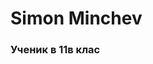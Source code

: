 <!DOCTYPE html>
<html>
  <body>
    <h1> Simon Minchev </h1>
    <h3>Ученик в 11в клас </h3>
  </body>
</html>
